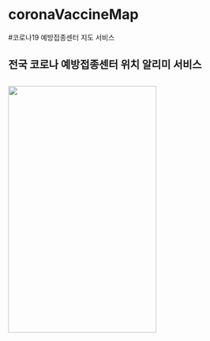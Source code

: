 # coronaVaccineMap

#코로나19 예방접종센터 지도 서비스 

## 전국 코로나 예방접종센터 위치 알리미 서비스 
<img src="https://user-images.githubusercontent.com/59818827/200567492-6c369101-c4b8-43f3-beee-2068e1d87a42.gif"
width="300" height="500">
<br>
---

